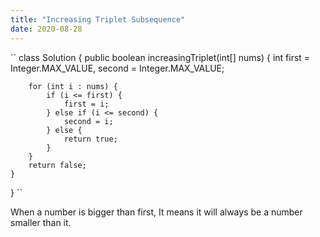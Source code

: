 ```yaml
---
title: "Increasing Triplet Subsequence"
date: 2020-08-28
---
```


``
class Solution {
	public boolean increasingTriplet(int[] nums) {
		int first = Integer.MAX_VALUE, second = Integer.MAX_VALUE;
		
		for (int i : nums) {
			if (i <= first) {
				first = i;
			} else if (i <= second) {
				second = i;
			} else {
				return true;
			}
		}
		return false;
	}
}
``

When a number is bigger than first, It means it will always be a number smaller than it.
